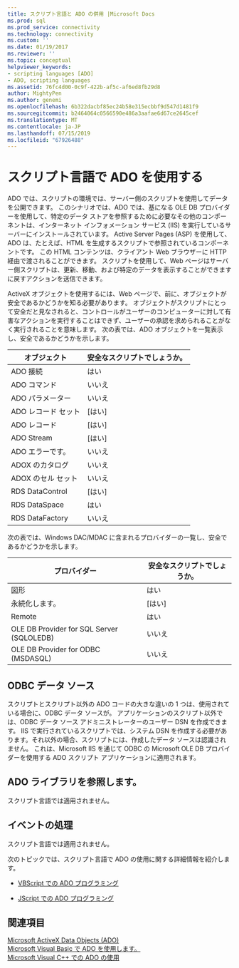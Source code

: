 ```yaml
---
title: スクリプト言語と ADO の併用 |Microsoft Docs
ms.prod: sql
ms.prod_service: connectivity
ms.technology: connectivity
ms.custom: ''
ms.date: 01/19/2017
ms.reviewer: ''
ms.topic: conceptual
helpviewer_keywords:
- scripting languages [ADO]
- ADO, scripting languages
ms.assetid: 76fc4d00-0c9f-422b-af5c-af6ed8fb29d8
author: MightyPen
ms.author: genemi
ms.openlocfilehash: 6b322dacbf85ec24b58e315ecbbf9d547d1481f9
ms.sourcegitcommit: b2464064c0566590e486a3aafae6d67ce2645cef
ms.translationtype: MT
ms.contentlocale: ja-JP
ms.lasthandoff: 07/15/2019
ms.locfileid: "67926488"
---
```

# <a name="using-ado-with-scripting-languages"></a>スクリプト言語で ADO を使用する
ADO では、スクリプトの環境では、サーバー側のスクリプトを使用してデータを公開できます。 このシナリオでは、ADO では、基になる OLE DB プロバイダーを使用して、特定のデータ ストアを参照するために必要なその他のコンポーネントは、インターネット インフォメーション サービス (IIS) を実行しているサーバーにインストールされています。 Active Server Pages (ASP) を使用して、ADO は、たとえば、HTML を生成するスクリプトで参照されているコンポーネントです。 この HTML コンテンツは、クライアント Web ブラウザーに HTTP 経由で渡されることができます。 スクリプトを使用して、Web ページはサーバー側スクリプトは、更新、移動、および特定のデータを表示することができますに戻すアクションを送信できます。  
  
 ActiveX オブジェクトを使用するには、Web ページで、前に、オブジェクトが安全であるかどうかを知る必要があります。 オブジェクトがスクリプトにとって安全だと見なされると、コントロールがユーザーのコンピューターに対して有害なアクションを実行することはできず、ユーザーの承認を求められることがなく実行されることを意味します。 次の表では、ADO オブジェクトを一覧表示し、安全であるかどうかを示します。  
  
|オブジェクト|安全なスクリプトでしょうか。|  
|------------|-------------------------|  
|ADO 接続|はい|  
|ADO コマンド|いいえ|  
|ADO パラメーター|いいえ|  
|ADO レコード セット|[はい]|  
|ADO レコード|[はい]|  
|ADO Stream|[はい]|  
|ADO エラーです。|いいえ|  
|ADOX のカタログ|いいえ|  
|ADOX のセル セット|いいえ|  
|RDS DataControl|[はい]|  
|RDS DataSpace|はい|  
|RDS DataFactory|いいえ|  
  
 次の表では、Windows DAC/MDAC に含まれるプロバイダーの一覧し、安全であるかどうかを示します。  
  
|プロバイダー|安全なスクリプトでしょうか。|  
|--------------|-------------------------|  
|図形|はい|  
|永続化します。|[はい]|  
|Remote|はい|  
|OLE DB Provider for SQL Server (SQLOLEDB)|いいえ|  
|OLE DB Provider for ODBC (MSDASQL)|いいえ|  
  
## <a name="odbc-data-sources"></a>ODBC データ ソース  
 スクリプトとスクリプト以外の ADO コードの大きな違いの 1 つは、使用されている場合に、ODBC データ ソースが。 アプリケーションのスクリプト以外では、ODBC データ ソース アドミニストレーターのユーザー DSN を作成できます。 IIS で実行されているスクリプトでは、システム DSN を作成する必要があります。それ以外の場合、スクリプトには、作成したデータ ソースは認識されません。 これは、Microsoft IIS を通じて ODBC の Microsoft OLE DB プロバイダーを使用する ADO スクリプト アプリケーションに適用されます。  
  
## <a name="referencing-the-ado-library"></a>ADO ライブラリを参照します。  
 スクリプト言語では適用されません。  
  
## <a name="handling-events"></a>イベントの処理  
 スクリプト言語では適用されません。  
  
 次のトピックでは、スクリプト言語で ADO の使用に関する詳細情報を紹介します。  
  
-   [VBScript での ADO プログラミング](../../../ado/guide/appendixes/vbscript-ado-programming.md)  
  
-   [JScript での ADO プログラミング](../../../ado/guide/appendixes/jscript-ado-programming.md)  
  
## <a name="see-also"></a>関連項目  
 [Microsoft ActiveX Data Objects (ADO)](../../../ado/microsoft-activex-data-objects-ado.md)   
 [Microsoft Visual Basic で ADO を使用します。](../../../ado/guide/appendixes/using-ado-with-microsoft-visual-basic.md)   
 [Microsoft Visual C++ での ADO の使用](../../../ado/guide/appendixes/using-ado-with-microsoft-visual-c.md)   
